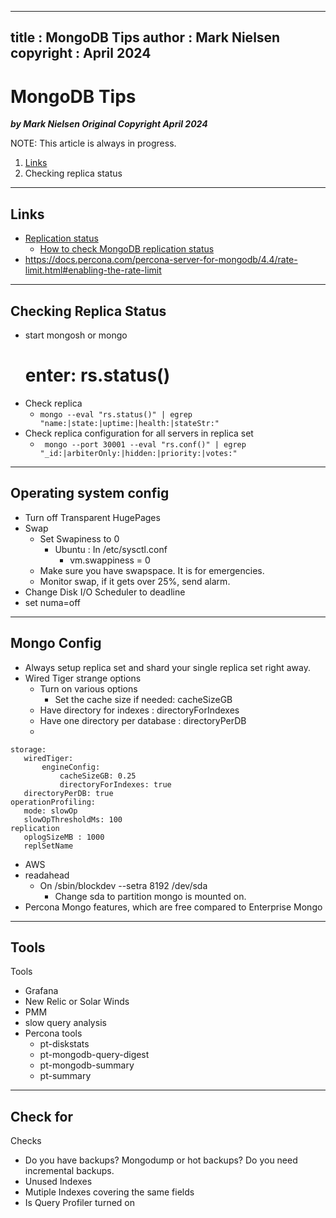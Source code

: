  
---
title : MongoDB Tips
author : Mark Nielsen  
copyright : April 2024  
---


MongoDB Tips
==============================

_**by Mark Nielsen
Original Copyright April 2024**_


NOTE: This article is always in progress.

1. [Links](#links)
2. Checking replica status

* * *
<a name=Links></a>Links
-----
* [Replication status](https://www.mongodb.com/docs/v6.0/reference/method/rs.status/)
    * [How to check MongoDB replication status](https://www.dragonflydb.io/faq/how-to-check-mongodb-replication-status)
* https://docs.percona.com/percona-server-for-mongodb/4.4/rate-limit.html#enabling-the-rate-limit

* * *
<a name=l>Checking Replica Status</a>
-----
* start mongosh or mongo
    # enter: rs.status()
* Check replica
   * ``` mongo --eval "rs.status()" | egrep "name:|state:|uptime:|health:|stateStr:" ```
* Check replica configuration for all servers in replica set
    * ``` mongo --port 30001 --eval "rs.conf()" | egrep "_id:|arbiterOnly:|hidden:|priority:|votes:"```

* * *
<a name=os>Operating system config</a>
-----
* Turn off Transparent HugePages
* Swap
    * Set Swapiness to 0
        * Ubuntu : In /etc/sysctl.conf
            * vm.swappiness = 0
    * Make sure you have swapspace. It is for emergencies.
    * Monitor swap, if it gets over 25%, send alarm.
* Change Disk I/O Scheduler  to deadline
* set numa=off

* * *
<a name=m>Mongo Config</a>
-----
* Always setup replica set and shard your single replica set right away. 
* Wired Tiger strange options
    * Turn on various options
        * Set the cache size if needed: cacheSizeGB
	* Have directory for indexes : directoryForIndexes
	* Have one directory per database : directoryPerDB
    *
```
storage:
   wiredTiger:
       engineConfig:
           cacheSizeGB: 0.25
           directoryForIndexes: true
   directoryPerDB: true
operationProfiling:
   mode: slowOp
   slowOpThresholdMs: 100
replication
   oplogSizeMB : 1000
   replSetName
```
* AWS
* readahead
   * On /sbin/blockdev --setra 8192 /dev/sda
       * Change sda to partition mongo is mounted on. 
* Percona Mongo features, which are free compared to Enterprise Mongo

* * *
<a name=t>Tools</a>
-----
Tools

* Grafana
* New Relic or Solar Winds
* PMM
* slow query analysis
* Percona tools
   * pt-diskstats
   * pt-mongodb-query-digest
   * pt-mongodb-summary
   * pt-summary

* * *
<a name=c>Check for</a>
-----
Checks

* Do you have backups? Mongodump or hot backups? Do you need incremental backups. 
* Unused Indexes
* Mutiple Indexes covering the same fields
* Is Query Profiler turned on